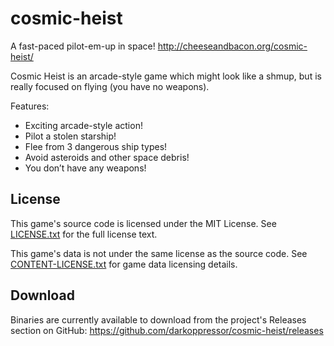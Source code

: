 # cosmic-heist
A fast-paced pilot-em-up in space!
http://cheeseandbacon.org/cosmic-heist/

Cosmic Heist is an arcade-style game which might look like a shmup, but is really focused on flying (you have no weapons).

Features:
* Exciting arcade-style action!
* Pilot a stolen starship!
* Flee from 3 dangerous ship types!
* Avoid asteroids and other space debris!
* You don’t have any weapons!

## License
This game's source code is licensed under the MIT License. See [LICENSE.txt](docs/LICENSE.txt) for the full license text.

This game's data is not under the same license as the source code. See [CONTENT-LICENSE.txt](docs/CONTENT-LICENSE.txt) for game data licensing details.

## Download
Binaries are currently available to download from the project's Releases section on GitHub:
https://github.com/darkoppressor/cosmic-heist/releases
